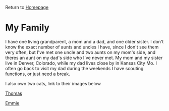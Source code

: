 Return to [Homepage](https://github.com/BDBluhm/INFOTC-1000-Midterm.git)
# My Family
I have one living grandparent, a mom and a dad, and one older sister. I don't know the exact number of aunts and uncles I have, since I don't see them very often, but I've met one uncle and two aunts on my mom's side, and theres an aunt on my dad's side who I've never met. My mom and my sister live in Denver, Colorado, while my dad lives close by in Kansas City Mo. I often go back to visit my dad during the weekends I have scouting functions, or just need a break. 

I also own two cats, link to their images below

[Thomas](https://cdn.discordapp.com/attachments/796509599662342244/1032893003167178832/Snapchat-903489547.jpg)

[Emmie](https://user-images.githubusercontent.com/116319535/197122794-d4a015a9-358d-406f-bde7-9f65bb389742.png)
